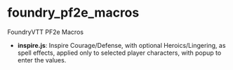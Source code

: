 # foundry_pf2e_macros
FoundryVTT PF2e Macros

* **inspire.js**: Inspire Courage/Defense, with optional Heroics/Lingering, as spell effects, applied only to selected player characters, with popup to enter the values.
